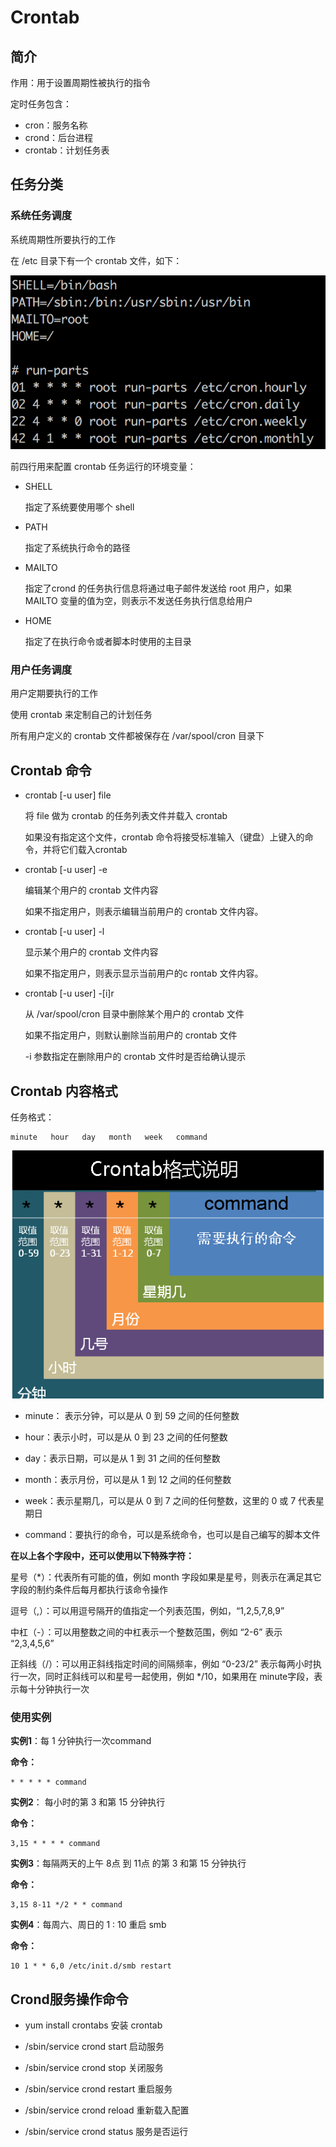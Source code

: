 # Crontab

## 简介

作用：用于设置周期性被执行的指令

定时任务包含：

+ cron：服务名称
+ crond：后台进程
+ crontab：计划任务表

## 任务分类

### 系统任务调度

系统周期性所要执行的工作

在 /etc 目录下有一个 crontab 文件，如下：

![crontab](./images/crontab.png)

前四行用来配置 crontab 任务运行的环境变量：

+ SHELL 

   指定了系统要使用哪个 shell 

+ PATH

   指定了系统执行命令的路径 

+ MAILTO

   指定了crond 的任务执行信息将通过电子邮件发送给 root 用户，如果 MAILTO 变量的值为空，则表示不发送任务执行信息给用户 

+ HOME

   指定了在执行命令或者脚本时使用的主目录

### 用户任务调度

 用户定期要执行的工作 

 使用 crontab 来定制自己的计划任务

 所有用户定义的 crontab 文件都被保存在 /var/spool/cron 目录下  

## Crontab 命令

+ crontab [-u user] file

   将 file 做为 crontab 的任务列表文件并载入 crontab 

   如果没有指定这个文件，crontab 命令将接受标准输入（键盘）上键入的命令，并将它们载入crontab 

+ crontab [-u user] -e

  编辑某个用户的 crontab 文件内容

  如果不指定用户，则表示编辑当前用户的 crontab 文件内容。 

+ crontab [-u user] -l

  显示某个用户的 crontab 文件内容

  如果不指定用户，则表示显示当前用户的c rontab 文件内容。 

+ crontab [-u user] -[i]r

  从 /var/spool/cron 目录中删除某个用户的 crontab 文件

  如果不指定用户，则默认删除当前用户的 crontab 文件

  -i 参数指定在删除用户的 crontab 文件时是否给确认提示 

## Crontab 内容格式

任务格式：

```
minute   hour   day   month   week   command     
```

![crontab1](./images/crontab1.png)

+ minute： 表示分钟，可以是从 0 到 59 之间的任何整数

+ hour：表示小时，可以是从 0 到 23 之间的任何整数

+ day：表示日期，可以是从 1 到 31 之间的任何整数

+ month：表示月份，可以是从 1 到 12 之间的任何整数

+ week：表示星期几，可以是从 0 到 7 之间的任何整数，这里的 0 或 7 代表星期日

+ command：要执行的命令，可以是系统命令，也可以是自己编写的脚本文件

**在以上各个字段中，还可以使用以下特殊字符：**

星号（*）：代表所有可能的值，例如 month 字段如果是星号，则表示在满足其它字段的制约条件后每月都执行该命令操作

逗号（,）：可以用逗号隔开的值指定一个列表范围，例如，“1,2,5,7,8,9”

中杠（-）：可以用整数之间的中杠表示一个整数范围，例如 “2-6” 表示 “2,3,4,5,6”

正斜线（/）：可以用正斜线指定时间的间隔频率，例如 “0-23/2” 表示每两小时执行一次，同时正斜线可以和星号一起使用，例如 */10，如果用在 minute字段，表示每十分钟执行一次

### 使用实例

**实例1**：每 1 分钟执行一次command

**命令：**

```
* * * * * command
```

**实例2**： 每小时的第 3 和第 15 分钟执行

**命令：**

```
3,15 * * * * command
```

**实例3**：每隔两天的上午 8点 到 11点 的第 3 和第 15 分钟执行

**命令：**

```
3,15 8-11 */2 * * command
```

**实例4**：每周六、周日的 1 : 10 重启 smb

**命令：**

```
10 1 * * 6,0 /etc/init.d/smb restart
```

## Crond服务操作命令

+ yum install crontabs   安装 crontab 

+  /sbin/service crond start     启动服务 
+  /sbin/service crond stop     关闭服务 
+  /sbin/service crond restart     重启服务 
+  /sbin/service crond reload     重新载入配置
+  /sbin/service crond status    服务是否运行


